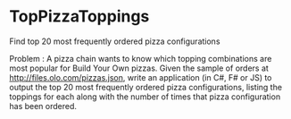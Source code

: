 # TopPizzaToppings
Find top 20 most frequently ordered pizza configurations

Problem :
A pizza chain wants to know which topping combinations are most popular for Build Your Own pizzas. Given the sample of orders at http://files.olo.com/pizzas.json, write an application (in C#, F# or JS) to output the top 20 most frequently ordered pizza configurations, listing the toppings for each along with the number of times that pizza configuration has been ordered.
